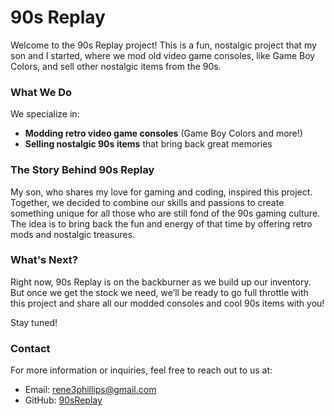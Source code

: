 # 90s Replay

Welcome to the 90s Replay project! This is a fun, nostalgic project that my son and I started, where we mod old video game consoles, like Game Boy Colors, and sell other nostalgic items from the 90s.

### What We Do

We specialize in:
- **Modding retro video game consoles** (Game Boy Colors and more!)
- **Selling nostalgic 90s items** that bring back great memories

### The Story Behind 90s Replay

My son, who shares my love for gaming and coding, inspired this project. Together, we decided to combine our skills and passions to create something unique for all those who are still fond of the 90s gaming culture. The idea is to bring back the fun and energy of that time by offering retro mods and nostalgic treasures.

### What's Next?

Right now, 90s Replay is on the backburner as we build up our inventory. But once we get the stock we need, we’ll be ready to go full throttle with this project and share all our modded consoles and cool 90s items with you!

Stay tuned!

### Contact

For more information or inquiries, feel free to reach out to us at:
- Email: rene3phillips@gmail.com
- GitHub: [90sReplay](https://github.com/rene3phillips)